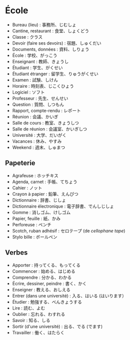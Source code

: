 # École

- Bureau (lieu) : 事務所、じむしょ
- Cantine, restaurant : 食堂、しょくどう
- Classe : クラス
- Devoir (faire ses devoirs) : 宿題、しゅくだい
- Documents, données : 資料、しりょう
- École : 学校、がっこう
- Enseignant : 教師、きょうし
- Étudiant : 学生、がくせい
- Étudiant étranger : 留学生、りゅうがくせい
- Examen : 試験、しけん
- Horaire : 時刻表、じこくひょう
- Logiciel : ソフト
- Professeur : 先生、せんせい
- Question : 質問、しつもん
- Rapport, compte-rendu : レポート
- Réunion : 会議、かいぎ
- Salle de cours : 教室、きょうしつ
- Salle de réunion : 会議室、かいぎしつ
- Université : 大学、だいがく
- Vacances : 休み、やすみ
- Weekend : 週末、しゅまつ

## Papeterie

- Agrafeuse : ホッチキス
- Agenda, carnet : 手帳、てちょう
- Cahier : ノット
- Crayon à papier : 鉛筆、えんぴつ
- Dictionnaire : 辞書、じしょ
- Dictionnaire électronique : 電子辞書、でんしじしょ
- Gomme : 消しゴム、けしゴム
- Papier, feuille : 紙、かみ
- Perforeuse : ペンチ
- Scotch, ruban adhésif : セロテープ (de _cellophane tape_)
- Stylo bille : ボールペン

## Verbes

- Apporter : 持ってくる、もってくる
- Commencer : 始める、はじめる
- Comprendre : 分かる、わかる
- Écrire, dessiner, peindre : 書く、かく
- Enseigner : 教える、おしえる
- Entrer (dans une université) : 入る、はいる (はいります）
- Étudier : 勉強する、べんきょうする
- Lire :  読む、よむ
- Oublier : 忘れる、わすれる
- Savoir : 知る、しる
- Sortir (d'une université) : 出る、でる (でます)
- Travailler : 働く、はたらく
